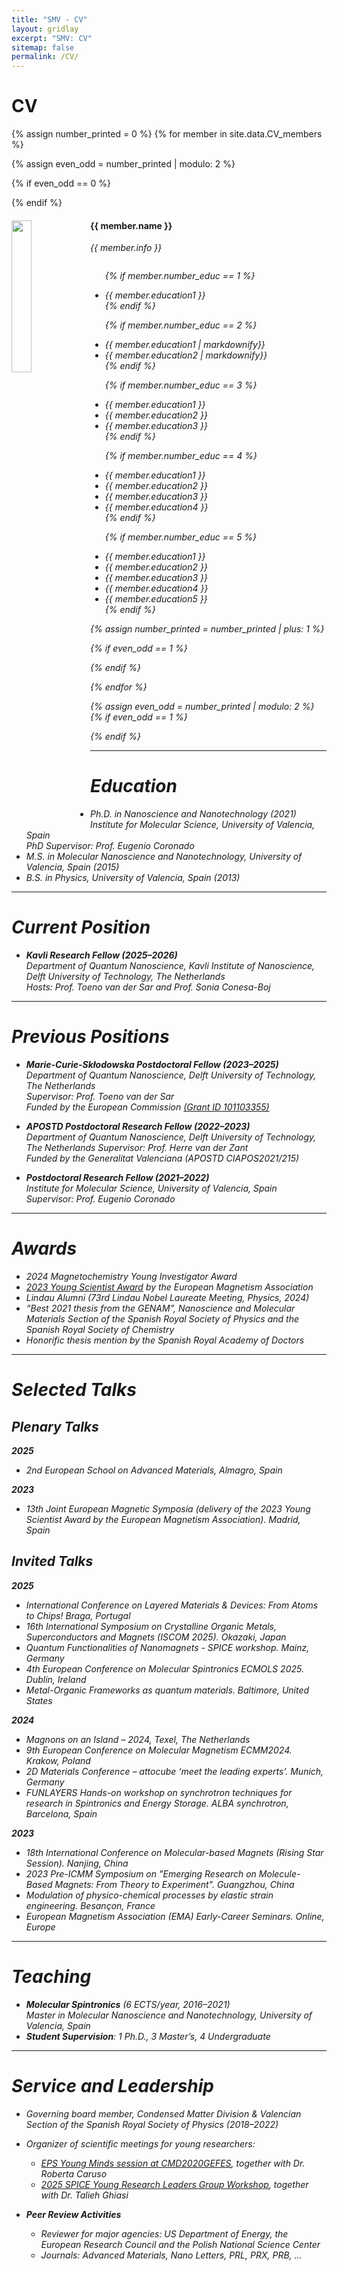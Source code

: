 ```yaml
---
title: "SMV - CV"
layout: gridlay
excerpt: "SMV: CV"
sitemap: false
permalink: /CV/
---
```


# CV
{% assign number_printed = 0 %}
{% for member in site.data.CV_members %}

{% assign even_odd = number_printed | modulo: 2 %}

{% if even_odd == 0 %}
<div class="row">
{% endif %}

<div class="col-sm-6 clearfix">
  <img src="{{ site.url }}{{ site.baseurl }}/images/CV/{{ member.photo }}" class="img-responsive" width="25%" style="float: left" />
  <h4>{{ member.name }}</h4>
  <i>{{ member.info }} <!--<br>email: <{{ member.email }}></i> -->
  <ul style="overflow: hidden">

  {% if member.number_educ == 1 %}
  <li> {{ member.education1 }} </li>
  {% endif %}

  {% if member.number_educ == 2 %}
  <li> {{ member.education1 | markdownify}} </li>
  <li> {{ member.education2 | markdownify}} </li>
  {% endif %}

  {% if member.number_educ == 3 %}
  <li> {{ member.education1 }} </li>
  <li> {{ member.education2 }} </li>
  <li> {{ member.education3 }} </li>
  {% endif %}

  {% if member.number_educ == 4 %}
  <li> {{ member.education1 }} </li>
  <li> {{ member.education2 }} </li>
  <li> {{ member.education3 }} </li>
  <li> {{ member.education4 }} </li>
  {% endif %}

  {% if member.number_educ == 5 %}
  <li> {{ member.education1 }} </li>
  <li> {{ member.education2 }} </li>
  <li> {{ member.education3 }} </li>
  <li> {{ member.education4 }} </li>
  <li> {{ member.education5 }} </li>
  {% endif %}

  </ul>
</div>

{% assign number_printed = number_printed | plus: 1 %}

{% if even_odd == 1 %}
</div>
{% endif %}

{% endfor %}

{% assign even_odd = number_printed | modulo: 2 %}
{% if even_odd == 1 %}
</div>
{% endif %}


---

# Education

* Ph.D. in Nanoscience and Nanotechnology (2021)  
  Institute for Molecular Science, University of Valencia, Spain  
  PhD Supervisor: Prof. Eugenio Coronado  
* M.S. in Molecular Nanoscience and Nanotechnology, University of Valencia, Spain (2015)  
* B.S. in Physics, University of Valencia, Spain (2013)  

---

# Current Position

* **Kavli Research Fellow (2025–2026)**  
  Department of Quantum Nanoscience, Kavli Institute of Nanoscience, Delft University of Technology, The Netherlands  
  Hosts: Prof. Toeno van der Sar and Prof. Sonia Conesa-Boj  

---

# Previous Positions

* **Marie-Curie-Skłodowska Postdoctoral Fellow (2023–2025)**  
  Department of Quantum Nanoscience, Delft University of Technology, The Netherlands  
  Supervisor: Prof. Toeno van der Sar  
  Funded by the European Commission [(Grant ID 101103355)](https://cordis.europa.eu/project/id/101103355)  

* **APOSTD Postdoctoral Research Fellow (2022–2023)**  
  Department of Quantum Nanoscience, Delft University of Technology, The Netherlands
  Supervisor: Prof. Herre van der Zant  
  Funded by the Generalitat Valenciana (APOSTD CIAPOS2021/215)  

* **Postdoctoral Research Fellow (2021–2022)**  
  Institute for Molecular Science, University of Valencia, Spain  
  Supervisor: Prof. Eugenio Coronado  

---

# Awards

* 2024 Magnetochemistry Young Investigator Award  
* [2023 Young Scientist Award](https://magnetism.eu/news/224/38-news.htm) by the European Magnetism Association  
* Lindau Alumni (73rd Lindau Nobel Laureate Meeting, Physics, 2024)  
* “Best 2021 thesis from the GENAM”, Nanoscience and Molecular Materials Section of the Spanish Royal Society of Physics and the Spanish Royal Society of Chemistry
* Honorific thesis mention by the Spanish Royal Academy of Doctors  

---

# Selected Talks

## Plenary Talks

**2025**
- 2nd European School on Advanced Materials, Almagro, Spain  

**2023**
- 13th Joint European Magnetic Symposia (delivery of the 2023 Young Scientist Award by the European Magnetism Association). Madrid, Spain

## Invited Talks

**2025**
- International Conference on Layered Materials & Devices: From Atoms to Chips! Braga, Portugal
- 16th International Symposium on Crystalline Organic Metals, Superconductors and Magnets (ISCOM 2025). Okazaki, Japan
- Quantum Functionalities of Nanomagnets - SPICE workshop. Mainz, Germany
- 4th European Conference on Molecular Spintronics ECMOLS 2025. Dublin, Ireland
- Metal-Organic Frameworks as quantum materials. Baltimore, United States

**2024**
- Magnons on an Island – 2024, Texel, The Netherlands  
- 9th European Conference on Molecular Magnetism ECMM2024. Krakow, Poland
- 2D Materials Conference – attocube ‘meet the leading experts’. Munich, Germany
- FUNLAYERS Hands-on workshop on synchrotron techniques for research in Spintronics and Energy Storage. ALBA synchrotron, Barcelona, Spain

**2023**
- 18th International Conference on Molecular-based Magnets (Rising Star Session). Nanjing, China
- 2023 Pre-ICMM Symposium on "Emerging Research on Molecule-Based Magnets: From Theory to Experiment". Guangzhou, China
- Modulation of physico-chemical processes by elastic strain engineering. Besançon, France
- European Magnetism Association (EMA) Early-Career Seminars. Online, Europe

---

# Teaching

- **Molecular Spintronics** (6 ECTS/year, 2016–2021)  
  Master in Molecular Nanoscience and Nanotechnology, University of Valencia, Spain  
- **Student Supervision**: 1 Ph.D., 3 Master’s, 4 Undergraduate  

---

# Service and Leadership

- Governing board member, Condensed Matter Division & Valencian Section of the Spanish Royal Society of Physics (2018–2022)  
- Organizer of scientific meetings for young researchers:  
  - [EPS Young Minds session at CMD2020GEFES](https://members.eps.org/blogpost/751263/357485/EPS-Young-Minds-at-the-conference-CMD2020GEFES), together with Dr. Roberta Caruso  
  - [2025 SPICE Young Research Leaders Group Workshop](https://www.spice.uni-mainz.de/yrlgw-2025-home/), together with Dr. Talieh Ghiasi  

- **Peer Review Activities**  
  - Reviewer for major agencies: US Department of Energy, the European Research Council and the Polish National Science Center
  - Journals: *Advanced Materials*, *Nano Letters*, *PRL*, *PRX*, *PRB*, ...  

